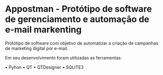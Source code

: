<h1>Appostman - Protótipo de software de gerenciamento e automação de e-mail markenting</h1>

Protótipo de software com objetivo de automatizar a criação de campanhas de marketing digital por e-mail. 

Em seu desenvolvimento foram utilizadas as ferramentas:

• Pyhon
• QT
• QTDesigner
• SQLITE3
